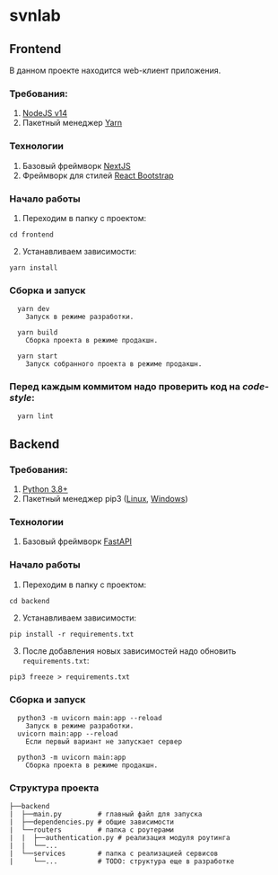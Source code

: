 # svnlab
## Frontend

В данном проекте находится web-клиент приложения.
### Требования:
1. [NodeJS v14](https://nodejs.org/en/download/package-manager/)
2. Пакетный менеджер [Yarn](https://yarnpkg.com/getting-started/install)
### Технологии
1. Базовый фреймворк [NextJS](https://nextjs.org/docs)
2. Фреймворк для стилей [React Bootstrap](https://react-bootstrap.github.io/getting-started/introduction/)

### Начало работы
1. Переходим в папку с проектом:
```
cd frontend
```

2. Устанавливаем зависимости:
```
yarn install
```

### Сборка и запуск
```
  yarn dev
    Запуск в режиме разработки.

  yarn build
    Сборка проекта в режиме продакшн.

  yarn start
    Запуск собранного проекта в режиме продакшн.
```

### Перед каждым коммитом надо проверить код на _code-style_:
```
  yarn lint
```

## Backend

### Требования:
1. [Python 3.8+](https://www.python.org/downloads/release/python-380/)
2. Пакетный менеджер pip3 ([Linux](https://linuxize.com/post/how-to-install-pip-on-ubuntu-20.04/), [Windows](https://www.activestate.com/resources/quick-reads/how-to-install-and-use-pip3/))

### Технологии
1. Базовый фреймворк [FastAPI](https://fastapi.tiangolo.com)

### Начало работы
1. Переходим в папку с проектом:
```
cd backend
```

2. Устанавливаем зависимости:
```
pip install -r requirements.txt
```

3. После добавления новых зависимостей надо обновить `requirements.txt`:
```
pip3 freeze > requirements.txt
```

### Сборка и запуск
```
  python3 -m uvicorn main:app --reload
    Запуск в режиме разработки.
  uvicorn main:app --reload
    Если первый вариант не запускает сервер

  python3 -m uvicorn main:app
    Сборка проекта в режиме продакшн.
```

### Структура проекта
```
├──backend
|  ├──main.py         # главный файл для запуска
|  ├──dependencies.py # общие зависимости
|  └──routers         # папка с роутерами
|  |  ├──authentication.py # реализация модуля роутинга
|  |  └──...
|  └──services        # папка с реализацией сервисов
|     └──...          # TODO: структура еще в разработке
```
